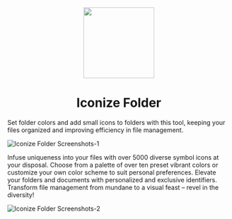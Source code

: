 <div align="center">
	<br />
	<br />
	<img src="https://github.com/jaywcjlove/IconizeFolder/assets/1680273/6da84ad5-680e-41dc-840d-0f2e4de56ecc" width="160" height="160">
	<h1>Iconize Folder</h1>
</div>

Set folder colors and add small icons to folders with this tool, keeping your files organized and improving efficiency in file management.

![Iconize Folder Screenshots-1](https://github.com/jaywcjlove/IconizeFolder/assets/1680273/ca8da5ee-485f-4925-8c97-70b6fb35c0ef)

Infuse uniqueness into your files with over 5000 diverse symbol icons at your disposal. Choose from a palette of over ten preset vibrant colors or customize your own color scheme to suit personal preferences. Elevate your folders and documents with personalized and exclusive identifiers. Transform file management from mundane to a visual feast – revel in the diversity!

![Iconize Folder Screenshots-2](https://github.com/jaywcjlove/IconizeFolder/assets/1680273/022c29cb-f934-4d56-a811-5164b88a5f8e)
